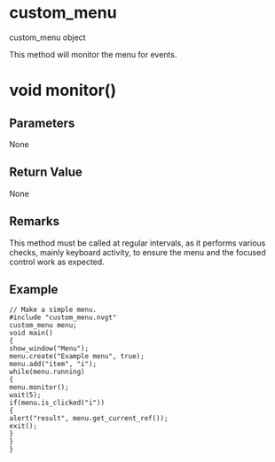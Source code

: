 # custom_menu

custom_menu object


This method will monitor the menu for events.

# void monitor()

## Parameters

None

## Return Value

None

## Remarks

This method must be called at regular intervals, as it performs various checks, mainly keyboard activity, to ensure the menu and the focused control work as expected.

## Example

```
// Make a simple menu.
#include "custom_menu.nvgt"
custom_menu menu;
void main()
{
show_window("Menu");
menu.create("Example menu", true);
menu.add("item", "i");
while(menu.running)
{
menu.monitor();
wait(5);
if(menu.is_clicked("i"))
{
alert("result", menu.get_current_ref());
exit();
}
}
}
```
